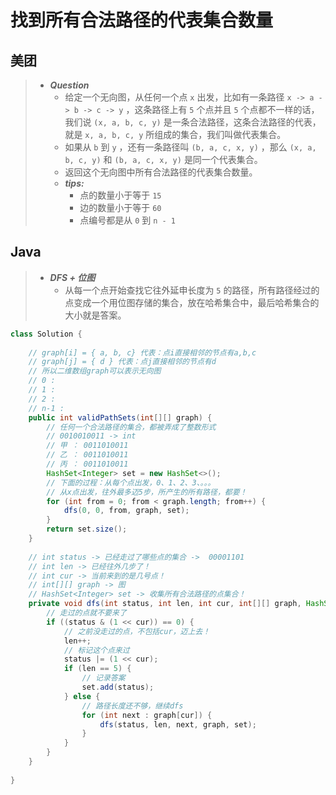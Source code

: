 # 找到所有合法路径的代表集合数量

## 美团

> - ***Question***
>   - 给定一个无向图，从任何一个点 `x` 出发，比如有一条路径 `x -> a -> b -> c -> y` ，这条路径上有 `5` 个点并且 `5` 个点都不一样的话，我们说 `(x, a, b, c, y)` 是一条合法路径，这条合法路径的代表，就是 `x, a, b, c, y` 所组成的集合，我们叫做代表集合。
>   - 如果从 `b` 到 `y` ，还有一条路径叫 `(b, a, c, x, y)` ，那么 `(x, a, b, c, y)` 和 `(b, a, c, x, y)` 是同一个代表集合。
>   - 返回这个无向图中所有合法路径的代表集合数量。
>   - ***tips:***
>     - 点的数量小于等于 `15`
>     - 边的数量小于等于 `60`
>     - 点编号都是从 `0` 到 `n - 1`

## Java

> - ***DFS + 位图***
>   - 从每一个点开始查找它往外延申长度为 `5` 的路径，所有路径经过的点变成一个用位图存储的集合，放在哈希集合中，最后哈希集合的大小就是答案。

```java
class Solution {
    
    // graph[i] = { a, b, c} 代表：点i直接相邻的节点有a,b,c
    // graph[j] = { d } 代表：点j直接相邻的节点有d
    // 所以二维数组graph可以表示无向图
    // 0 :
    // 1 :
    // 2 :
    // n-1 :
    public int validPathSets(int[][] graph) {
        // 任何一个合法路径的集合，都被弄成了整数形式
        // 0010010011 -> int
        // 甲 ： 0011010011
        // 乙 ： 0011010011
        // 丙 ： 0011010011
        HashSet<Integer> set = new HashSet<>();
        // 下面的过程：从每个点出发，0、1、2、3、。。。
        // 从x点出发，往外最多迈5步，所产生的所有路径，都要！
        for (int from = 0; from < graph.length; from++) {
            dfs(0, 0, from, graph, set);
        }
        return set.size();
    }
    
    // int status -> 已经走过了哪些点的集合 ->  00001101
    // int len -> 已经往外几步了！
    // int cur -> 当前来到的是几号点！
    // int[][] graph -> 图
    // HashSet<Integer> set -> 收集所有合法路径的点集合！
    private void dfs(int status, int len, int cur, int[][] graph, HashSet<Integer> set) {
        // 走过的点就不要来了
        if ((status & (1 << cur)) == 0) {
            // 之前没走过的点，不包括cur，迈上去！
            len++;
            // 标记这个点来过
            status |= (1 << cur);
            if (len == 5) {
                // 记录答案
                set.add(status);
            } else {
                // 路径长度还不够，继续dfs
                for (int next : graph[cur]) {
                    dfs(status, len, next, graph, set);
                }
            }
        }
    }
    
}
```
